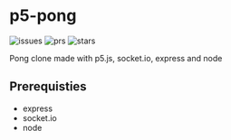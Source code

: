 <div>

# p5-pong

![issues](https://img.shields.io/github/issues/AndreaTerenz/p5-pong)
![prs](https://img.shields.io/github/issues-pr/AndreaTerenz/p5-pong)
![stars](https://img.shields.io/github/stars/AndreaTerenz/p5-pong)

</div>

Pong clone made with p5.js, socket.io, express and node

## Prerequisties

- express
- socket.io
- node
